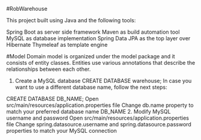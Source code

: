 #RobWarehouse

This project built using Java and the following tools:

Spring Boot as server side framework
Maven as build automation tool
MySQL as database implementation
Spring Data JPA as the top layer over Hibernate
Thymeleaf as template engine 

#Model
Domain model is organized under the model package and it consists of entity classes. Entities use various annotations that describe the relationships between each other.

1. Create a MySQL database
CREATE DATABASE warehouse;
In case you want to use a different database name, follow the next steps:

CREATE DATABASE DB_NAME;
Open src/main/resources/application.properties file
Change db.name property to match your preferred database name DB_NAME
2. Modify MySQL username and password
Open src/main/resources/application.properties file
Change spring.datasource.username and spring.datasource.password properties to match your MySQL connection
